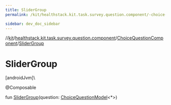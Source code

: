 ```yaml
---
title: SliderGroup
permalink: /kit/healthstack.kit.task.survey.question.component/-choice-question-component/-slider-group.html

sidebar: dev_doc_sidebar
---
```

//[kit](../../../kit.html)/[healthstack.kit.task.survey.question.component](../index.html)/[ChoiceQuestionComponent](index.html)/[SliderGroup](-slider-group.html)



# SliderGroup



[androidJvm]\




@Composable



fun [SliderGroup](-slider-group.html)(question: [ChoiceQuestionModel](../../healthstack.kit.task.survey.question.model/-choice-question-model/index.html)&lt;*&gt;)




